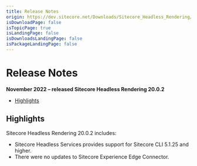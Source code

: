```yaml
---
title: Release Notes
origin: https://dev.sitecore.net/Downloads/Sitecore_Headless_Rendering/20x/Sitecore_Headless_Rendering_2002/Release_Notes
isDownloadPage: false
isTopicPage: true
isLandingPage: false
isDownloadsLandingPage: false
isPackageLandingPage: false
---
```


# Release Notes

**November 2022 – released Sitecore Headless Rendering 20.0.2**

-   [Highlights](#Highlights)

## Highlights

Sitecore Headless Rendering 20.0.2 includes:

-   Sitecore Headless Services provides support for Sitecore CLI 5.1.25 and higher.
-   There were no updates to Sitecore Experience Edge Connector.